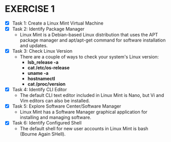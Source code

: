 # EXERCISE 1

- [x] Task 1: Create a Linux Mint Virtual Machine
- [x] Task 2: Identify Package Manager
  - Linux Mint is a Debian-based Linux distribution that uses the APT package manager and apt/apt-get command for software installation and updates.
- [x] Task 3: Check Linux Version
  - There are a couple of ways to check your system's Linux version:
    - **lsb_release -a**
    - **cat /etc/os-release**
    - **uname -a**
    - **hostnamectl**
    - **cat /proc/version**
- [x] Task 4: Identify CLI Editor
  - The default CLI text editor included in Linux Mint is Nano, but Vi and Vim editors can also be installed.
- [x] Task 5: Explore Software Center/Software Manager
  - Linux Mint has a Software Manager graphical application for installing and managing software.
- [x] Task 6: Identify Configured Shell
  - The default shell for new user accounts in Linux Mint is bash (Bourne Again SHell).
